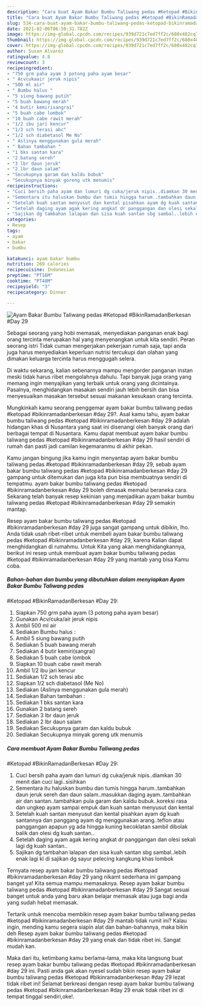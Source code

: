 ```yaml
---
description: "Cara buat Ayam Bakar Bumbu Taliwang pedas #Ketopad #BikinRamadanBerkesan #Day 29 yang nikmat Untuk Jualan"
title: "Cara buat Ayam Bakar Bumbu Taliwang pedas #Ketopad #BikinRamadanBerkesan #Day 29 yang nikmat Untuk Jualan"
slug: 534-cara-buat-ayam-bakar-bumbu-taliwang-pedas-ketopad-bikinramadanberkesan-day-29-yang-nikmat-untuk-jualan
date: 2021-02-06T06:59:31.782Z
image: https://img-global.cpcdn.com/recipes/939d721c7ed7ff2c/680x482cq70/ayam-bakar-bumbu-taliwang-pedas-ketopad-bikinramadanberkesan-day-29-foto-resep-utama.jpg
thumbnail: https://img-global.cpcdn.com/recipes/939d721c7ed7ff2c/680x482cq70/ayam-bakar-bumbu-taliwang-pedas-ketopad-bikinramadanberkesan-day-29-foto-resep-utama.jpg
cover: https://img-global.cpcdn.com/recipes/939d721c7ed7ff2c/680x482cq70/ayam-bakar-bumbu-taliwang-pedas-ketopad-bikinramadanberkesan-day-29-foto-resep-utama.jpg
author: Susan Alvarez
ratingvalue: 4.8
reviewcount: 3
recipeingredient:
- "750 grm paha ayam 3 potong paha ayam besar"
- " Acvcukaair jeruk nipis"
- "500 ml air"
- " Bumbu halus "
- "5 siung bawang putih"
- "5 buah bawang merah"
- "4 butir kemirisangrai"
- "5 buah cabe lombok"
- "10 buah cabe rawit merah"
- "1/2 ibu jari kencur"
- "1/2 sch terasi abc"
- "1/2 sch diabetasol Me No"
- " Aslinya menggunakan gula merah"
- " Bahan tambahan "
- "1 bks santan kara"
- "2 batang sereh"
- "3 lbr daun jeruk"
- "2 lbr daun salam"
- "Secukupnya garam dan kaldu bubuk"
- "Secukupnya minyak goreng utk menumis"
recipeinstructions:
- "Cuci bersih paha ayam dan lumuri dg cuka/jeruk nipis..diamkan 30 menit dan cuci lagi..sisihkan"
- "Sementara itu haluskan bumbu dan tumis hingga harum..tambahkan daun jeruk sereh dan daun salam..masukkan daging ayam..tambahkan air dan santan..tambahkan pula garam dan kaldu bubuk..koreksi rasa dan ungkep ayam sampai empuk dan kuah santan menyusut dan kental"
- "Setelah kuah santan menyusut dan kental pisahkan ayam dg kuah santannya dan panggang ayam dg menggunakan arang..teflon atau panggangan apapun yg ada hingga kuning kecoklatan sambil dibolak balik dan olesi dg kuah santan.."
- "Setelah daging ayam agak kering angkat dr panggangan dan olesi sekali lagi dg kuah santan.."
- "Sajikan dg tambahan lalapan dan sisa kuah santan sbg sambal..lebih enak lagi kl di sajikan dg sayur pelecing kangkung khas lombok"
categories:
- Resep
tags:
- ayam
- bakar
- bumbu

katakunci: ayam bakar bumbu 
nutrition: 269 calories
recipecuisine: Indonesian
preptime: "PT16M"
cooktime: "PT48M"
recipeyield: "3"
recipecategory: Dinner

---
```



![Ayam Bakar Bumbu Taliwang pedas
#Ketopad
#BikinRamadanBerkesan
#Day 29](https://img-global.cpcdn.com/recipes/939d721c7ed7ff2c/680x482cq70/ayam-bakar-bumbu-taliwang-pedas-ketopad-bikinramadanberkesan-day-29-foto-resep-utama.jpg)

Sebagai seorang yang hobi memasak, menyediakan panganan enak bagi orang tercinta merupakan hal yang menyenangkan untuk kita sendiri. Peran seorang istri Tidak cuman mengerjakan pekerjaan rumah saja, tapi anda juga harus menyediakan keperluan nutrisi tercukupi dan olahan yang dimakan keluarga tercinta harus menggugah selera.

Di waktu  sekarang, kalian sebenarnya mampu mengorder panganan instan meski tidak harus ribet mengolahnya dahulu. Tapi banyak juga orang yang memang ingin menyajikan yang terbaik untuk orang yang dicintainya. Pasalnya, menghidangkan masakan sendiri jauh lebih bersih dan bisa menyesuaikan masakan tersebut sesuai makanan kesukaan orang tercinta. 



Mungkinkah kamu seorang penggemar ayam bakar bumbu taliwang pedas
#ketopad
#bikinramadanberkesan
#day 29?. Asal kamu tahu, ayam bakar bumbu taliwang pedas
#ketopad
#bikinramadanberkesan
#day 29 adalah hidangan khas di Nusantara yang saat ini disenangi oleh banyak orang dari berbagai tempat di Nusantara. Kamu dapat membuat ayam bakar bumbu taliwang pedas
#ketopad
#bikinramadanberkesan
#day 29 hasil sendiri di rumah dan pasti jadi camilan kegemaranmu di akhir pekan.

Kamu jangan bingung jika kamu ingin menyantap ayam bakar bumbu taliwang pedas
#ketopad
#bikinramadanberkesan
#day 29, sebab ayam bakar bumbu taliwang pedas
#ketopad
#bikinramadanberkesan
#day 29 gampang untuk ditemukan dan juga kita pun bisa membuatnya sendiri di tempatmu. ayam bakar bumbu taliwang pedas
#ketopad
#bikinramadanberkesan
#day 29 boleh dimasak memalui beraneka cara. Sekarang telah banyak resep kekinian yang menjadikan ayam bakar bumbu taliwang pedas
#ketopad
#bikinramadanberkesan
#day 29 semakin mantap.

Resep ayam bakar bumbu taliwang pedas
#ketopad
#bikinramadanberkesan
#day 29 juga sangat gampang untuk dibikin, lho. Anda tidak usah ribet-ribet untuk membeli ayam bakar bumbu taliwang pedas
#ketopad
#bikinramadanberkesan
#day 29, karena Kalian dapat menghidangkan di rumahmu. Untuk Kita yang akan menghidangkannya, berikut ini resep untuk membuat ayam bakar bumbu taliwang pedas
#ketopad
#bikinramadanberkesan
#day 29 yang mantab yang bisa Kamu coba.

<!--inarticleads1-->

##### Bahan-bahan dan bumbu yang dibutuhkan dalam menyiapkan Ayam Bakar Bumbu Taliwang pedas
#Ketopad
#BikinRamadanBerkesan
#Day 29:

1. Siapkan 750 grm paha ayam (3 potong paha ayam besar)
1. Gunakan  Acv/cuka/air jeruk nipis
1. Ambil 500 ml air
1. Sediakan  Bumbu halus :
1. Ambil 5 siung bawang putih
1. Sediakan 5 buah bawang merah
1. Sediakan 4 butir kemiri(sangrai)
1. Sediakan 5 buah cabe lombok
1. Siapkan 10 buah cabe rawit merah
1. Ambil 1/2 ibu jari kencur
1. Sediakan 1/2 sch terasi abc
1. Siapkan 1/2 sch diabetasol (Me No)
1. Sediakan  (Aslinya menggunakan gula merah)
1. Sediakan  Bahan tambahan :
1. Sediakan 1 bks santan kara
1. Gunakan 2 batang sereh
1. Sediakan 3 lbr daun jeruk
1. Sediakan 2 lbr daun salam
1. Sediakan Secukupnya garam dan kaldu bubuk
1. Sediakan Secukupnya minyak goreng utk menumis




<!--inarticleads2-->

##### Cara membuat Ayam Bakar Bumbu Taliwang pedas
#Ketopad
#BikinRamadanBerkesan
#Day 29:

1. Cuci bersih paha ayam dan lumuri dg cuka/jeruk nipis..diamkan 30 menit dan cuci lagi..sisihkan
1. Sementara itu haluskan bumbu dan tumis hingga harum..tambahkan daun jeruk sereh dan daun salam..masukkan daging ayam..tambahkan air dan santan..tambahkan pula garam dan kaldu bubuk..koreksi rasa dan ungkep ayam sampai empuk dan kuah santan menyusut dan kental
1. Setelah kuah santan menyusut dan kental pisahkan ayam dg kuah santannya dan panggang ayam dg menggunakan arang..teflon atau panggangan apapun yg ada hingga kuning kecoklatan sambil dibolak balik dan olesi dg kuah santan..
1. Setelah daging ayam agak kering angkat dr panggangan dan olesi sekali lagi dg kuah santan..
1. Sajikan dg tambahan lalapan dan sisa kuah santan sbg sambal..lebih enak lagi kl di sajikan dg sayur pelecing kangkung khas lombok




Ternyata resep ayam bakar bumbu taliwang pedas
#ketopad
#bikinramadanberkesan
#day 29 yang nikamt sederhana ini gampang banget ya! Kita semua mampu memasaknya. Resep ayam bakar bumbu taliwang pedas
#ketopad
#bikinramadanberkesan
#day 29 Sangat sesuai banget untuk anda yang baru akan belajar memasak atau juga bagi anda yang sudah hebat memasak.

Tertarik untuk mencoba membikin resep ayam bakar bumbu taliwang pedas
#ketopad
#bikinramadanberkesan
#day 29 mantab tidak rumit ini? Kalau ingin, mending kamu segera siapin alat dan bahan-bahannya, maka bikin deh Resep ayam bakar bumbu taliwang pedas
#ketopad
#bikinramadanberkesan
#day 29 yang enak dan tidak ribet ini. Sangat mudah kan. 

Maka dari itu, ketimbang kamu berlama-lama, maka kita langsung buat resep ayam bakar bumbu taliwang pedas
#ketopad
#bikinramadanberkesan
#day 29 ini. Pasti anda gak akan nyesel sudah bikin resep ayam bakar bumbu taliwang pedas
#ketopad
#bikinramadanberkesan
#day 29 lezat tidak ribet ini! Selamat berkreasi dengan resep ayam bakar bumbu taliwang pedas
#ketopad
#bikinramadanberkesan
#day 29 enak tidak ribet ini di tempat tinggal sendiri,oke!.

